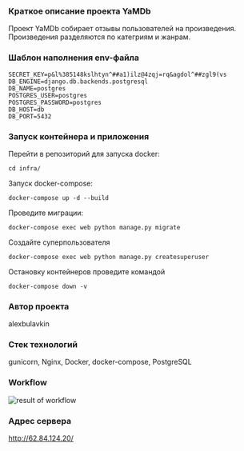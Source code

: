 ### Краткое описание проекта YaMDb

Проект YaMDb собирает отзывы пользователей на произведения. Произведения разделяются по категриям и жанрам.

### Шаблон наполнения env-файла
```
SECRET_KEY=p&l%385148kslhtyn^##a1)ilz@4zqj=rq&agdol^##zgl9(vs
DB_ENGINE=django.db.backends.postgresql
DB_NAME=postgres
POSTGRES_USER=postgres
POSTGRES_PASSWORD=postgres
DB_HOST=db
DB_PORT=5432
```
### Запуск контейнера и приложения

Перейти в репозиторий для запуска docker:

```
cd infra/
```

Запуск docker-compose:

```
docker-compose up -d --build
```

Проведите миграции:

```
docker-compose exec web python manage.py migrate
```

Cоздайте суперпользователя

```
docker-compose exec web python manage.py createsuperuser
```

Остановку контейнеров проведите командой

```
docker-compose down -v 
```

### Автор проекта

alexbulavkin

### Стек технологий
gunicorn, Nginx, Docker, docker-compose, PostgreSQL

### Workflow
![result of workflow](https://github.com/alexbulavkin/yamdb_final/actions/workflows/yamdb_workflow.yml/badge.svg)

### Адрес сервера

http://62.84.124.20/